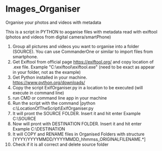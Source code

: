 # Images_Organiser
Organise your photos and videos with metadata

This is a script in PYTHON to aoganise files with metadata read with exiftool (photos and videos from digital camera/smartPhone)

1. Group all pictures and videos you want to organise into a folder (SOURCE). You can use CommanderOne or similar to import files from smartphone.
2. Get Exiftool from official page https://exiftool.org/ and copy location of .exe file. Example "C:\exiftool\exiftool.exe" (need to be exact as appear in your folder, not as the example)
3. Get Python installed in your machine. https://www.python.org/downloads/
4. Copy the script ExifOrganiser.py in a location to be executed (will execute in command line)
5. run CMD or command line app in your machine
6. Run the script with the command [python c:\LocationOfTheScript\ExifOrganiser.py
7. It will pront the SOURCE FOLDER. Insert it and hit enter Example C:\SOURCE
8. Now will pront with DESTINATION FOLDER. Insert it and hit enter Example C:\DESTINATION
9. It will COPY and RENAME files in Organised Folders with structure [YYYY/YYYYMMDD/YYYYMMDD_hhmmss_ORIGINALFILENAME.*]
10. Check if it is all correct and delete source folder 

